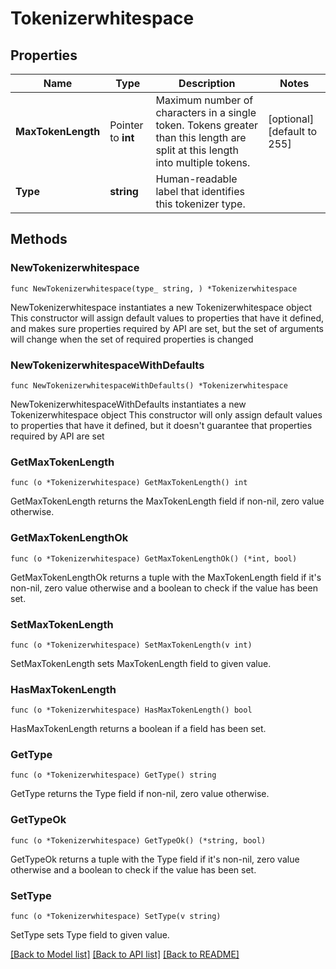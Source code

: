 # Tokenizerwhitespace

## Properties

Name | Type | Description | Notes
------------ | ------------- | ------------- | -------------
**MaxTokenLength** | Pointer to **int** | Maximum number of characters in a single token. Tokens greater than this length are split at this length into multiple tokens. | [optional] [default to 255]
**Type** | **string** | Human-readable label that identifies this tokenizer type. | 

## Methods

### NewTokenizerwhitespace

`func NewTokenizerwhitespace(type_ string, ) *Tokenizerwhitespace`

NewTokenizerwhitespace instantiates a new Tokenizerwhitespace object
This constructor will assign default values to properties that have it defined,
and makes sure properties required by API are set, but the set of arguments
will change when the set of required properties is changed

### NewTokenizerwhitespaceWithDefaults

`func NewTokenizerwhitespaceWithDefaults() *Tokenizerwhitespace`

NewTokenizerwhitespaceWithDefaults instantiates a new Tokenizerwhitespace object
This constructor will only assign default values to properties that have it defined,
but it doesn't guarantee that properties required by API are set

### GetMaxTokenLength

`func (o *Tokenizerwhitespace) GetMaxTokenLength() int`

GetMaxTokenLength returns the MaxTokenLength field if non-nil, zero value otherwise.

### GetMaxTokenLengthOk

`func (o *Tokenizerwhitespace) GetMaxTokenLengthOk() (*int, bool)`

GetMaxTokenLengthOk returns a tuple with the MaxTokenLength field if it's non-nil, zero value otherwise
and a boolean to check if the value has been set.

### SetMaxTokenLength

`func (o *Tokenizerwhitespace) SetMaxTokenLength(v int)`

SetMaxTokenLength sets MaxTokenLength field to given value.

### HasMaxTokenLength

`func (o *Tokenizerwhitespace) HasMaxTokenLength() bool`

HasMaxTokenLength returns a boolean if a field has been set.

### GetType

`func (o *Tokenizerwhitespace) GetType() string`

GetType returns the Type field if non-nil, zero value otherwise.

### GetTypeOk

`func (o *Tokenizerwhitespace) GetTypeOk() (*string, bool)`

GetTypeOk returns a tuple with the Type field if it's non-nil, zero value otherwise
and a boolean to check if the value has been set.

### SetType

`func (o *Tokenizerwhitespace) SetType(v string)`

SetType sets Type field to given value.



[[Back to Model list]](../README.md#documentation-for-models) [[Back to API list]](../README.md#documentation-for-api-endpoints) [[Back to README]](../README.md)


